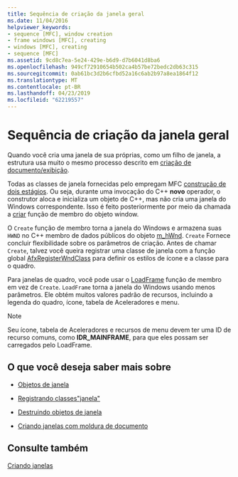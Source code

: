 ```yaml
---
title: Sequência de criação da janela geral
ms.date: 11/04/2016
helpviewer_keywords:
- sequence [MFC], window creation
- frame windows [MFC], creating
- windows [MFC], creating
- sequence [MFC]
ms.assetid: 9cd8c7ea-5e24-429e-b6d9-d7b6041d8ba6
ms.openlocfilehash: 949cf72910654b502ca4b57be72bedc2db63c315
ms.sourcegitcommit: 0ab61bc3d2b6cfbd52a16c6ab2b97a8ea1864f12
ms.translationtype: MT
ms.contentlocale: pt-BR
ms.lasthandoff: 04/23/2019
ms.locfileid: "62219557"
---
```

# <a name="general-window-creation-sequence"></a>Sequência de criação da janela geral

Quando você cria uma janela de sua próprias, como um filho de janela, a estrutura usa muito o mesmo processo descrito em [criação de documento/exibição](../mfc/document-view-creation.md).

Todas as classes de janela fornecidas pelo empregam MFC [construção de dois estágios](../mfc/one-stage-and-two-stage-construction-of-objects.md). Ou seja, durante uma invocação do C++ **novo** operador, o construtor aloca e inicializa um objeto de C++, mas não cria uma janela do Windows correspondente. Isso é feito posteriormente por meio da chamada a [criar](../mfc/reference/cwnd-class.md#create) função de membro do objeto window.

O `Create` função de membro torna a janela do Windows e armazena suas `HWND` no C++ membro de dados públicos do objeto [m_hWnd](../mfc/reference/cwnd-class.md#m_hwnd). `Create` Fornece concluir flexibilidade sobre os parâmetros de criação. Antes de chamar `Create`, talvez você queira registrar uma classe de janela com a função global [AfxRegisterWndClass](../mfc/reference/application-information-and-management.md#afxregisterwndclass) para definir os estilos de ícone e a classe para o quadro.

Para janelas de quadro, você pode usar o [LoadFrame](../mfc/reference/cframewnd-class.md#loadframe) função de membro em vez de `Create`. `LoadFrame` torna a janela do Windows usando menos parâmetros. Ele obtém muitos valores padrão de recursos, incluindo a legenda do quadro, ícone, tabela de Aceleradores e menu.

> [!NOTE]
>  Seu ícone, tabela de Aceleradores e recursos de menu devem ter uma ID de recurso comuns, como **IDR_MAINFRAME**, para que eles possam ser carregados pelo LoadFrame.

## <a name="what-do-you-want-to-know-more-about"></a>O que você deseja saber mais sobre

- [Objetos de janela](../mfc/window-objects.md)

- [Registrando classes"janela"](../mfc/registering-window-classes.md)

- [Destruindo objetos de janela](../mfc/destroying-window-objects.md)

- [Criando janelas com moldura de documento](../mfc/creating-document-frame-windows.md)

## <a name="see-also"></a>Consulte também

[Criando janelas](../mfc/creating-windows.md)
